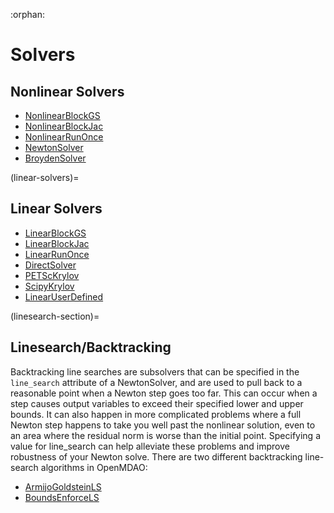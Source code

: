 :orphan:

# Solvers

## Nonlinear Solvers

- [NonlinearBlockGS](nonlinear_block_gs.ipynb)
- [NonlinearBlockJac](nonlinear_block_jac.ipynb)
- [NonlinearRunOnce](nonlinear_runonce.ipynb)
- [NewtonSolver](newton.ipynb)
- [BroydenSolver](broyden.ipynb)

(linear-solvers)=
## Linear Solvers

- [LinearBlockGS](linear_block_gs.ipynb)
- [LinearBlockJac](linear_block_jac.ipynb)
- [LinearRunOnce](linear_runonce.ipynb)
- [DirectSolver](direct_solver.ipynb)
- [PETScKrylov](petsc_krylov.ipynb)
- [ScipyKrylov](scipy_iter_solver.ipynb)
- [LinearUserDefined](linear_user_defined.ipynb)

(linesearch-section)=
## Linesearch/Backtracking

Backtracking line searches are subsolvers that can be specified in the `line_search` attribute of a NewtonSolver, and are used to pull back to a reasonable point when a Newton step goes too far. This can occur when a step causes output variables to exceed their specified lower and upper bounds. It can also happen in more complicated problems where a full Newton step happens to take you well past the nonlinear solution, even to an area where the residual norm is worse than the initial point. Specifying a value for line_search can help alleviate these problems and improve robustness of your Newton solve.
There are two different backtracking line-search algorithms in OpenMDAO:

- [ArmijoGoldsteinLS](armijo_goldstein.ipynb)
- [BoundsEnforceLS](bounds_enforce.ipynb)
